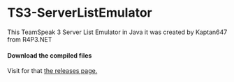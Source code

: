 # TS3-ServerListEmulator
This TeamSpeak 3 Server List Emulator in Java it was created by Kaptan647 from R4P3.NET
#### Download the compiled files
Visit for that [the releases page.](https://github.com/SossenSystems/TS3-ServerListEmulator/releases "The GitHub releases page")

